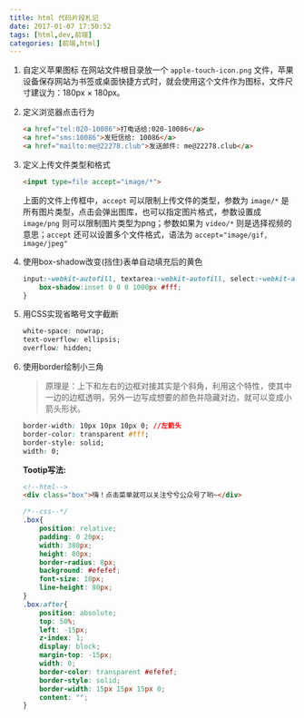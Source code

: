 ```yaml
---
title: html 代码片段札记
date: 2017-01-07 17:50:52
tags: [html,dev,前端]
categories: [前端,html]
---
```


1. 自定义苹果图标
    在网站文件根目录放一个 `apple-touch-icon.png` 文件，苹果设备保存网站为书签或桌面快捷方式时，就会使用这个文件作为图标，文件尺寸建议为：180px × 180px。

2. 定义浏览器点击行为
    ```html
    <a href="tel:020-10086">打电话给:020-10086</a>
    <a href="sms:10086">发短信给: 10086</a>
    <a href="mailto:me@22278.club">发送邮件: me@22278.club</a>
    ```

3. 定义上传文件类型和格式
    ```html
    <input type=file accept="image/*">
    ```

    上面的文件上传框中，`accept` 可以限制上传文件的类型，参数为 `image/*` 是所有图片类型，点击会弹出图库，也可以指定图片格式，参数设置成 `image/png` 则可以限制图片类型为png；参数如果为 `video/*` 则是选择视频的意思；`accept` 还可以设置多个文件格式，语法为 `accept="image/gif, image/jpeg"`

4. 使用box-shadow改变(挡住)表单自动填充后的黄色
    ```css
    input:-webkit-autofill, textarea:-webkit-autofill, select:-webkit-autofill{
        box-shadow:inset 0 0 0 1000px #fff;
    }
    ```

5. 用CSS实现省略号文字截断
    ```css
    white-space: nowrap;
    text-overflow: ellipsis;
    overflow: hidden;
    ```

6. 使用border绘制小三角
    > 原理是：上下和左右的边框对接其实是个斜角，利用这个特性，使其中一边的边框透明，另外一边写成想要的颜色并隐藏对边，就可以变成小箭头形状。

    ```css
    border-width: 10px 10px 10px 0; //左箭头
    border-color: transparent #fff;
    border-style: solid;
    width: 0;
    ```

    **Tootip写法:**

    ```html
    <!--html-->
    <div class="box">嗨！点击菜单就可以关注兮兮公众号了哟~</div>
    ```
    ```css
    /*--css--*/
    .box{
        position: relative;
        padding: 0 20px;
        width: 380px;
        height: 80px;
        border-radius: 8px;
        background: #efefef;
        font-size: 18px;
        line-height: 80px;
    }
    .box:after{
        position: absolute;
        top: 50%;
        left: -15px;
        z-index: 1;
        display: block;
        margin-top: -15px;
        width: 0;
        border-color: transparent #efefef;
        border-style: solid;
        border-width: 15px 15px 15px 0;
        content: "";
    }
    ```